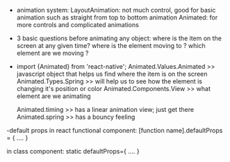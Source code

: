 - animation system:
  LayoutAnimation: not much control, good for basic animation such as straight from top to bottom animation
  Animated: for more controls and complicated animations

- 3 basic questions before animating any object:
  where is the item on the screen at any given time?
  where is the element moving to ?
  which element are we moving ?

- import {Animated} from 'react-native';
  Animated.Values.Animated >> javascript object that helps us find where the item is on the screen
  Animated.Types.Spring >> will help us to see how the element is changing it's position or color
  Animated.Components.View >> what element are we animating


  Animated.timing >> has a linear animation view; just get there
  Animated.spring >> has a bouncy feeling 

-default props in react functional component:
  [function name].defaultProps = {
  ....
  }

  in class component:
  static defaultProps={
    ....
  }

